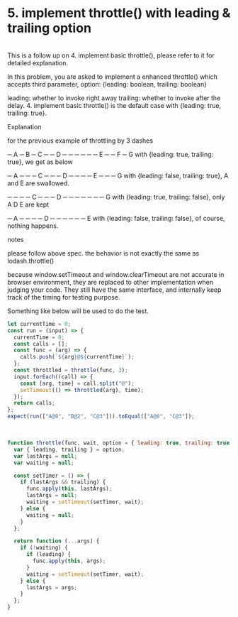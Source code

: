 <h1>5. implement throttle() with leading & trailing option
</h1>

<br/>
This is a follow up on 4. implement basic throttle(), please refer to it for detailed explanation.

In this problem, you are asked to implement a enhanced throttle() which accepts third parameter, option: {leading: boolean, trailing: boolean}

leading: whether to invoke right away
trailing: whether to invoke after the delay. 4. implement basic throttle() is the default case with {leading: true, trailing: true}.

Explanation

for the previous example of throttling by 3 dashes

─ A ─ B ─ C ─ ─ D ─ ─ ─ ─ ─ ─ E ─ ─ F ─ G
with {leading: true, trailing: true}, we get as below

─ A ─ ─ ─ C ─ ─ ─ D ─ ─ ─ ─ E ─ ─ ─ G
with {leading: false, trailing: true}, A and E are swallowed.

─ ─ ─ ─ C ─ ─ ─ D ─ ─ ─ ─ ─ ─ ─ G
with {leading: true, trailing: false}, only A D E are kept

─ A ─ ─ ─ ─ D ─ ─ ─ ─ ─ ─ E
with {leading: false, trailing: false}, of course, nothing happens.

notes

please follow above spec. the behavior is not exactly the same as lodash.throttle()

because window.setTimeout and window.clearTimeout are not accurate in browser environment, they are replaced to other implementation when judging your code. They still have the same interface, and internally keep track of the timing for testing purpose.

Something like below will be used to do the test.

```js
let currentTime = 0;
const run = (input) => {
  currentTime = 0;
  const calls = [];
  const func = (arg) => {
    calls.push(`${arg}@${currentTime}`);
  };
  const throttled = throttle(func, 3);
  input.forEach((call) => {
    const [arg, time] = call.split("@");
    setTimeout(() => throttled(arg), time);
  });
  return calls;
};
expect(run(["A@0", "B@2", "C@3"])).toEqual(["A@0", "C@3"]);
```

<br/>

```javascript
function throttle(func, wait, option = { leading: true, trailing: true }) {
  var { leading, trailing } = option;
  var lastArgs = null;
  var waiting = null;

  const setTimer = () => {
    if (lastArgs && trailing) {
      func.apply(this, lastArgs);
      lastArgs = null;
      waiting = setTimeout(setTimer, wait);
    } else {
      waiting = null;
    }
  };

  return function (...args) {
    if (!waiting) {
      if (leading) {
        func.apply(this, args);
      }
      waiting = setTimeout(setTimer, wait);
    } else {
      lastArgs = args;
    }
  };
}
```

```

```
